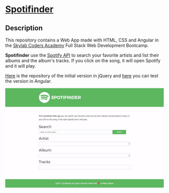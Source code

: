# [Spotifinder](https://marioterron.github.io/spotifinder-angular) #

## Description ##

This repository contains a Web App made with HTML, CSS and Angular in the [Skylab Coders Academy](http://www.skylabcoders.com/es/) Full Stack Web Development Bootcamp.

**Spotifinder** use the [Spotify API](https://developer.spotify.com/web-api/) to search your favorite artists and list their albums and the album's tracks. If you click on the song, it will open Spotify and it will play.

[Here](https://github.com/MarioTerron/spotifinder) is the repository of the initial version
in jQuery and [here](https://marioterron.github.io/spotifinder-angular) you can test the version in Angular.

![Snapshot](img/full-site.jpeg)
